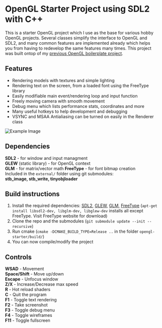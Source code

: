 # OpenGL Starter Project using SDL2 with C++  
This is a starter OpenGL project which I use as the base for various hobby OpenGL projects. Several classes simplify the interface to OpenGL and SDL2,
and many common features are implemented already which helps you from having to redevelop the same features many times. This project was built ontop of my [previous OpenGL boilerplate project](https://github.com/wsandst/opengl-boilerplate).
## Features
* Rendering models with textures and simple lighting  
* Rendering text on the screen, from a loaded font using the FreeType library  
* Easily modifiable main event/rendering loop and input function  
* Freely moving camera with smooth movement  
* Debug menu which lists performance stats, coordinates and more  
* Many useful hotkeys to help development and debugging  
* VSYNC and MSAA Antialiasing can be turned on easily in the Renderer class  

![Example Image](https://i.postimg.cc/vB6rVJrY/20200814-220236.png)

## Dependencies
**SDL2** - for window and input managment  
**GLEW** (static library) - for OpenGL context  
**GLM** - for matrix/vector math
**FreeType** - for font bitmap creation   
Included in the `external/` folder using git submodules:  
**stb_image, stb_write, tinyobjloader**
  
## Build instructions  
1. Install the required dependencies: [SDL2](https://www.libsdl.org/download-2.0.php), [GLEW](http://glew.sourceforge.net/), [GLM](https://glm.g-truc.net/0.9.9/index.html), [FreeType](https://www.freetype.org/download.html) (`apt-get install libsdl2-dev, libglm-dev, libglew-dev` installs all except FreeType. Visit FreeType website for download)
2. Clone the repo and the submodules (`git submodule update --init --recursive`)
3. Run cmake (`cmake -DCMAKE_BUILD_TYPE=Release ..` in the folder `opengl-starter/build/`)
4. You can now compile/modify the project 

## Controls
**WSAD** - Movement  
**Space/Shift** - Move up/down  
**Escape** - Unfocus window  
**Z/X** - Increase/Decrease max speed  
**R** - Hot reload shaders  
**C** - Quit the program  
**F1** - Toggle text rendering  
**F2** - Take screenshot  
**F3** - Toggle debug menu  
**F4** - Toggle wireframes  
**F11** - Toggle fullscreen  